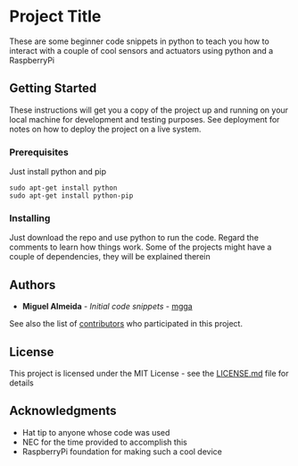 # Project Title

These are some beginner code snippets in python to teach you how to interact with a couple of cool sensors and actuators using python and a RaspberryPi

## Getting Started

These instructions will get you a copy of the project up and running on your local machine for development and testing purposes. See deployment for notes on how to deploy the project on a live system.

### Prerequisites

Just install python and pip

```
sudo apt-get install python
sudo apt-get install python-pip
```

### Installing

Just download the repo and use python to run the code. Regard the comments to learn how things work. Some of the projects might have a couple of dependencies, they will be explained therein

## Authors

* **Miguel Almeida** - *Initial code snippets* - [mgga](https://github.com/mgga)

See also the list of [contributors](https://github.com/mgga/RaspberryPi/contributors) who participated in this project.

## License

This project is licensed under the MIT License - see the [LICENSE.md](LICENSE.md) file for details

## Acknowledgments

* Hat tip to anyone whose code was used
* NEC for the time provided to accomplish this
* RaspberryPi foundation for making such a cool device